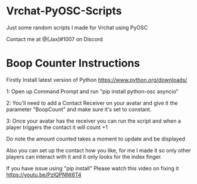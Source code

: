 # Vrchat-PyOSC-Scripts
Just some random scripts I made for Vrchat using PyOSC


Contact me at @[Jax]#1007 on Discord

# Boop Counter Instructions
Firstly Install latest version of Python https://www.python.org/downloads/

1: Open up Command Prompt and run "pip install python-osc asyncio"

2: You'll need to add a Contact Receiver on your avatar and give it the parameter "BoopCount" and make sure it's set to constant.

3: Once your avatar has the receiver you can run the script and when a player triggers the contact it will count +1

Do note the amount counted takes a moment to update and be displayed

Also you can set up the contact how you like, for me I made it so only other players can interact with it and it only looks for the index finger.

If you have issue using "pip install" Please watch this video on fixing it https://youtu.be/PzlQPNNt8T4

